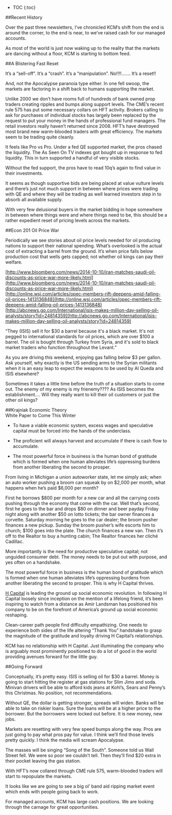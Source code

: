 
* TOC
{:toc}

##Recent History
 
Over the past three newsletters, I’ve chronicled KCM’s shift from the end is around the corner, to the end is near, to we’ve raised cash for our managed accounts.
 
As most of the world is just now waking up to the reality that the markets are dancing without a floor, KCM is starting to bottom feed.   
 
##A Blistering Fast Reset
 
It’s a “sell-off”. It’s a “crash”. It’s a “manipulation”.      No!!!!....... It’s a reset!!  

And, not the Apocalypse paranoia type either.  In one fell swoop, the markets are factoring in a shift back to humans supporting the market. 
 
Unlike 2000 we don’t have rooms full of hundreds of bank owned prop traders creating ripples and bumps along support levels. The CME’s recent rule 575 has put some necessary collars on HFT activity.  Brokers calling to ask for purchases of individual stocks has largely been replaced by the request to put your money in the hands of professional fund managers.  The retail investors really haven’t returned since 2008. HFT’s have destroyed most brand new warm-blooded traders with great efficiency. The markets seem to be trading quite cleanly. 

It feels like Pro vs Pro.  Under a fed QE supported market, the pros chased the liquidity.  The As Seen On TV indexes got bought up in response to fed liquidity. This in turn supported a handful of very visible stocks.
 
Without the fed support, the pros have to read 10q’s again to find value in their investments.
 
It seems as though supportive bids are being placed at value vulture levels and there’s just not much support in between where prices were trading with QE and where they will be trading as well learned investors step in to absorb all available supply.
 
With very few delusional buyers in the market bidding in hope somewhere in between where things were and where things need to be, this should be a rather expedient reset of pricing levels across the markets.
 
##Econ 201 Oil Price War
 
Periodically we see stories about oil price levels needed for oil producing nations to support their national spending.  What’s overlooked is the actual cost of extracting a barrel from the ground.  It’s when price falls below production cost that wells gets capped; not whether oil kings can pay their welfare.
 
[http://www.bloomberg.com/news/2014-10-10/iran-matches-saudi-oil-discounts-as-price-war-more-likely.html](http://www.bloomberg.com/news/2014-10-10/iran-matches-saudi-oil-discounts-as-price-war-more-likely.html)
[http://online.wsj.com/articles/opec-members-rift-deepens-amid-falling-oil-prices-1413136848](http://online.wsj.com/articles/opec-members-rift-deepens-amid-falling-oil-prices-1413136848)
[http://abcnews.go.com/International/isis-makes-million-day-selling-oil-analysts/story?id=24814359](http://abcnews.go.com/International/isis-makes-million-day-selling-oil-analysts/story?id=24814359)

“They (ISIS) sell it for $30 a barrel because it's a black market. It's not pegged to international standards for oil prices, which are over $100 a barrel. The oil is bought through Turkey from Syria, and it's sold to black market traders who function throughout the Levant.”
 
As you are driving this weekend, enjoying gas falling below $3 per gallon.  Ask yourself, why exactly is the US sending arms to the Syrian militants when it is an easy leap to expect the weapons to be used by Al Queda and ISIS elsewhere? 
 
Sometimes it takes a little time before the truth of a situation starts to come out.  The enemy of my enemy is my frienemy????  As ISIS becomes the establishment…. Will they really want to kill their oil customers or just the other oil kings?
 
 
##Krajniak Economic Theory   
White Paper to Come This Winter

* To have a viable economic system, excess wages and speculative capital must be forced into the hands of the underclass.  

* The proficient will always harvest and accumulate if there is cash flow to accumulate.

* The most powerful force in business is the human bond of gratitude which is formed when one human alleviates life’s oppressing burdens from another liberating the second to prosper.
 

From living in Michigan a union autoworker state, let me simply ask; when an auto worker
pushing a broom can squeak by on $2,000 per month, what happens when he’s paid $6,000 per month?

First he borrows $800 per month for a new car and all the carrying costs pushing through the economy that come with the car.  Well that’s second, first he goes to the bar and drops $80 on dinner and beer payday Friday night along with another $50 on lotto tickets; the bar owner finances a corvette.  Saturday morning he goes to the car dealer; the broom pusher finances a new pickup.  Sunday the broom pusher’s wife escorts him to church; $100 goes into the plate. The church finances a new van. Then it’s off to the Realtor to buy a hunting cabin; The Realtor finances her cliché Cadillac.

More importantly is the need for productive speculative capital; not unguided consumer debt.  The money needs to be put out with purpose, and yes often on a handshake.
 
The most powerful force in business is the human bond of gratitude which is formed when one human alleviates life’s oppressing burdens from another liberating the second to prosper. This is why H Capital thrives.

[H Capital](https://www.hcapitaladvance.com/) is leading the ground up social economic revolution.  In following H Capital loosely since inception on the mention of a lifelong friend, it’s been inspiring to watch from a distance as Amir Landsman has positioned his company to be on the forefront of America’s ground up social economic reshaping.    

Clean-career path people find difficulty empathizing. One needs to experience both sides of the life altering “Thank You” handshake to grasp the magnitude of the gratitude and loyalty driving H Capital’s relationships.

KCM has no relationship with H Capital.  Just illuminating the company who is arguably most prominently positioned to do a lot of good in the world providing avenues forward for the little guy.


##Going Forward

Conceptually, it’s pretty easy.  ISIS is selling oil for $30 a barrel.  Money is going to start hitting the register at gas stations for Slim Jims and soda.  Minivan drivers will be able to afford kids jeans at Kohl’s, Sears and Penny’s this Christmas.  No position, not recommendations.   

Without QE, the dollar is getting stronger, spreads will widen.  Banks will be able to take on riskier loans.  Sure the loans will be at a higher price to the borrower. But the borrowers were locked out before.  It is new money, new jobs.

Markets are resetting with very few speed bumps along the way.  Pros are just going to pay what pros pay for value.  I think we’ll find those levels pretty quickly.  I think the media will scream Apocalypse.  

The masses will be singing “Song of the South”. Someone told us Wall Street fell. We were so poor we couldn’t tell.  Then they’ll find $20 extra in their pocket leaving the gas station.
 
With HFT’s now collared through CME rule 575, warm-blooded traders will start to repopulate the markets.

It looks like we are going to see a big ol’ band aid ripping market event which ends with people going back to work.

For managed accounts, KCM has large cash positions.  We are looking through the carnage for great opportunities.
 
 